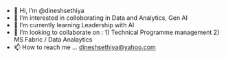 - 👋 Hi, I’m @dineshsethiya
- 👀 I’m interested in colloborating in Data and Analytics, Gen AI
- 🌱 I’m currently learning Leadership with AI
- 💞️ I’m looking to collaborate on : 1) Technical Programme management 2) MS Fabric / Data Analaytics
- 📫 How to reach me ... dineshsethiya@yahoo.com

<!---
dineshsethiya/dineshsethiya is a ✨ special ✨ repository because its `README.md` (this file) appears on your GitHub profile.
You can click the Preview link to take a look at your changes.
--->
